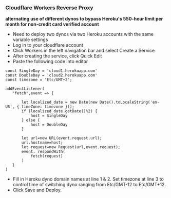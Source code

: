 ### Cloudflare Workers Reverse Proxy

   **alternating use of different dynos to bypass Heroku's 550-hour limit per month for non-credit card verified account**

- Need to deploy two dynos via two Heroku accounts with the same variable settings
- Log in to your cloudflare account
- Click Workers in the left navigation bar and select Create a Service
- After creating the service, click Quick Edit
- Paste the following code into editor

 ```
const SingleDay = 'cloud1.herokuapp.com'
const DoubleDay = 'cloud2.herokuapp.com'
const timezone = 'Etc/GMT+2'; 

addEventListener(
    "fetch",event => { 

        let localized_date = new Date(new Date().toLocaleString('en-US', { timeZone: timezone }));
        if (localized_date.getDate()%2) {
            host = SingleDay
        } else {
            host = DoubleDay
        }

        let url=new URL(event.request.url);
        url.hostname=host;
        let request=new Request(url,event.request);
        event. respondWith(
            fetch(request)
        )
    }
)
```

- Fill in Heroku dyno domain names at line 1 & 2. Set timezone at line 3 to control time of switching dyno ranging from Etc/GMT-12 to Etc/GMT+12.
- Click Save and Deploy.
